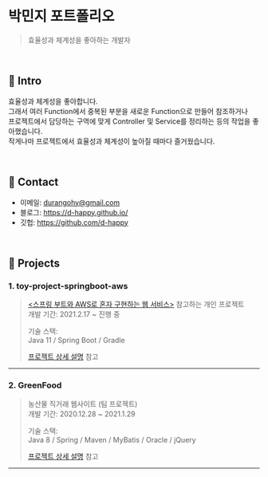 # 박민지 포트폴리오
>효율성과 체계성을 좋아하는 개발자

</br>

## :gem: Intro
효율성과 체계성을 좋아합니다.  
그래서 여러 Function에서 중복된 부분을 새로운 Function으로 만들어 참조하거나   
프로젝트에서 담당하는 구역에 맞게 Controller 및 Service를 정리하는 등의 작업을 좋아했습니다.  
작게나마 프로젝트에서 효율성과 체계성이 높아질 때마다 즐거웠습니다.

</br>

## :email: Contact
- 이메일: durangohy@gmail.com
- 블로그: https://d-happy.github.io/
- 깃헙: https://github.com/d-happy

</br>

## :file_folder: Projects
### 1. toy-project-springboot-aws
>[<스프링 부트와 AWS로 혼자 구현하는 웹 서비스>](https://www.aladin.co.kr/shop/wproduct.aspx?ItemId=218568947) 참고하는 개인 프로젝트  
>개발 기간: 2021.2.17 ~ 진행 중
>  
>기술 스택:  
>Java 11 / Spring Boot / Gradle
>  
>[프로젝트 상세 설명](https://github.com/d-happy/toy-project-springboot-aws/tree/master) 참고
---
### 2. GreenFood
>농산물 직거래 웹사이트 (팀 프로젝트)  
>개발 기간: 2020.12.28 ~ 2021.1.29
>  
>기술 스택:  
>Java 8 / Spring / Maven / MyBatis / Oracle / jQuery
>  
>[프로젝트 상세 설명](https://github.com/9ym/GreenFood) 참고
---

